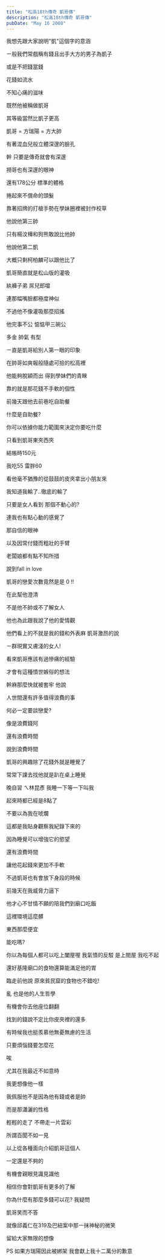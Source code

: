 ```yaml
---
title: "松高18th傳奇 凱哥傳"
description: "松高18th傳奇 凱哥傳"
pubDate: "May 16 2008"
---
```


我想先跟大家說明"凱"這個字的意涵

ㄧ般我們常戲稱有錢且出手大方的男子為凱子

或是不把錢當錢

花錢如流水

不知心痛的滋味

既然他被稱做凱哥

其等級當然比凱子更高

凱哥 = 方瑞陽 = 方大帥

有著混血兒般立體深邃的臉孔

幹 只要是傳奇就會有深邃

撈哥也有深邃的眼神

還有178公分 標準的體格

捲起來不償命的頭髮

靠著招牌的打槍手勢在學妹圈裡被封作校草

他說他第三帥

只有楊汶樺和狗熊敢說比他帥

他說他第二凱

大概只剩柯柏麟可以跟他比了

凱哥簡直就是松山版的灌吸

紈褲子弟 屌兒郎噹

連那幅嘴臉都極度神似

不過他不像灌吸那麼招搖

他完事不公 惦惦甲三碗公

多金 帥氣 有型

ㄧ直是凱哥給別人第一眼的印象

在帥哥如爽報般隨處可撿的松高裡

他能夠脫穎而出 得到學妹們的青睞

靠的就是那花錢不手軟的個性

前幾天跟他去前巷吃自助餐

什麼是自助餐?

你可以依據你能力範圍來決定你要吃什麼

只看到凱哥東夾西夾

結帳時150元

我吃55 雷胖60

看他毫不猶豫的從鼓鼓的皮夾拿出小朋友來

我知道我輸了..徹底的輸了

只要是女人看到 那個不動心的?

連我也有點心動的感覺了

那自信的眼神

以及因常付錢而粗壯的手臂

老闆娘都有點不知所措

說到fall in love

凱哥的戀愛次數竟然是是 0 !!

在此幫他澄清

不是他不帥或不了解女人

他也為此跟我說了他的愛情觀

他們看上的不就是我的錢和外表麻 凱哥激昂的說

ㄧ群現實又膚淺的女人!

看來凱哥應該有過慘痛的經驗

才會有這種憤世嫉俗的想法

幹麻那麼快就被套牢 他說

人世間還有許多值得浪費的事

何必一定要談戀愛?

像是浪費錢阿

還有浪費時間

說到浪費時間

凱哥的興趣除了花錢外就是睡覺了

常常下課去找他就是趴在桌上睡覺

晚自習 ㄟ林昆彥 我睡一下等一下叫我

起來時都已經是8點了

不要以為我在唬爛

這都是我貼身觀察我紀錄下來的

因為睡覺可以增強它的慾望

還有浪費時間

讓他花起錢來更加不手軟

不過凱哥也有會放下身段的時候

前幾天在我威脅力逼下

他才心不甘情不願的陪我們到廟口吃飯

這裡環境這麼髒

東西那麼便宜

能吃嗎?

你以為每個人都可以吃上闔屋喔 我氣憤的反駁 是上閤屋 我吃不起

還好基隆廟口的食物還算能滿足他的胃

臨走前他說 原來貧民窟的食物也不錯吃!

亂 也是他的人生哲學

有機會你去他座位翻翻

找到的錢說不定比你皮夾裡的還多

有時候我也挺羨慕他無憂無慮的生活

只要煩惱錢要怎麼花

唉

尤其在我最近不如意時

我更想像他一樣

我佩服他不是因為他有錢或者是帥

而是那瀟灑的性格

輕輕的走了 不帶走一片雲彩

所謂百聞不如一見

以上從各種面向介紹凱哥這個人

一定還是不夠的

有機會親眼見識見識他

相信你會對凱哥有更多的了解

你為什麼有那麼多錢可以花? 我疑問

凱哥笑而不答

就像邱義仁在319及巴紐案中那一抹神秘的微笑

留給大家無限的想像

PS 如果方瑞陽因此被綁架 我會獻上我十二萬分的歉意
